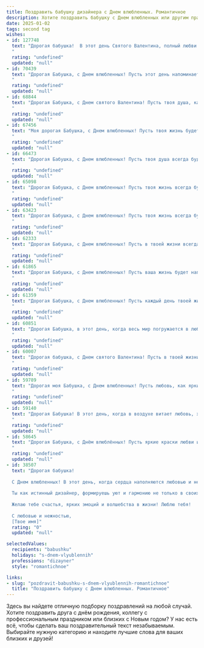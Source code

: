 ```yaml
---
title: Поздравить бабушку дизайнера с Днем влюбленных. Романтичное
description: Хотите поздравить бабушку с Днем влюбленных или другим праздником? Наш ИИ создаст незабываемое поздравление, а вы обязательно выделитесь среди других.  
date: 2025-01-02
tags: second tag
wishes:
- id: 127748
  text: "Дорогая бабушка!  В этот день Святого Валентина, полный любви и нежности, хочу пожелать тебе океан романтических чувств, вдохновения, подобного твоим прекрасным дизайнерским творениям, и пусть сердце твоё всегда будет наполнено теплом и счастьем!  Будь здорова и любима!
  "
  rating: "undefined"
  updated: "null"
- id: 70439
  text: "Дорогая Бабушка, с Днем влюбленных! Пусть этот день напоминает тебе о том, как много любви и тепла ты даришь нам, своим близким.  Ты - настоящая художница жизни, которая с любовью создает уют и красоту вокруг себя. Пусть твоя душа всегда будет полна вдохновения, а каждый день будет наполнен радостью и любовью!
  "
  rating: "undefined"
  updated: "null"
- id: 68844
  text: "Дорогая Бабушка, с Днем святого Валентина! Пусть твоя душа, как и твои дизайнерские творения, всегда будет наполнена красотой, любовью и вдохновением!
  "
  rating: "undefined"
  updated: "null"
- id: 67456
  text: "Моя дорогая Бабушка, с Днем влюбленных! Пусть твоя жизнь будет полна ярких красок, как твоих самых красивых дизайнерских творений. Пусть каждый день будет наполнен любовью, счастьем и вдохновением. ❤️
  "
  rating: "undefined"
  updated: "null"
- id: 66473
  text: "Дорогая Бабушка, с Днем влюбленных! Пусть твоя душа всегда будет полна творческих идей, как палитра дизайнера, а любовь к жизни — яркой и вдохновляющей, как твой талант!
  "
  rating: "undefined"
  updated: "null"
- id: 65098
  text: "Дорогая Бабушка, с Днем влюбленных! Пусть твоя жизнь всегда будет наполнена яркими красками, как твоё творческое дизайнерское сердце.  Пусть любовь, как вдохновение, не покидает тебя ни на минуту! 💕
  "
  rating: "undefined"
  updated: "null"
- id: 63423
  text: "Дорогая Бабушка, с Днем влюбленных! Пусть твоя жизнь всегда будет наполнена яркими красками, как твоих дизайнерских творений.  Желаю тебе безграничной любви и нежности, чтобы каждый день был полон вдохновения и радости!
  "
  rating: "undefined"
  updated: "null"
- id: 62333
  text: "Дорогая Бабушка, с Днем влюбленных! Пусть в твоей жизни всегда царит любовь, такая же прекрасная и вдохновляющая, как твои дизайнерские творения.
  "
  rating: "undefined"
  updated: "null"
- id: 61865
  text: "Дорогая Бабушка, с Днем влюбленных! Пусть ваша жизнь будет наполнена любовью, вдохновением и яркими красками, как ваши прекрасные дизайнерские работы. Пусть каждый день будет полон творческих идей и романтических чувств!
  "
  rating: "undefined"
  updated: "null"
- id: 61359
  text: "Дорогая Бабушка, с Днем влюбленных! Пусть каждый день твоей жизни будет полон ярких красок, как твои творения, и любви, которая вдохновляет тебя на новые дизайнерские шедевры!
  "
  rating: "undefined"
  updated: "null"
- id: 60851
  text: "Дорогая Бабушка, в этот день, когда весь мир погружается в любовь, я желаю тебе море тепла, нежности и вдохновения! Пусть твои дизайнерские идеи всегда бьют ключом, а жизнь будет яркой, как палитра твоих красок. С Днем влюбленных! ❤️
  "
  rating: "undefined"
  updated: "null"
- id: 60007
  text: "Дорогая бабушка, с Днем святого Валентина! Пусть в твоей жизни всегда будут яркие краски, вдохновение и любовь, как в твоих прекрасных дизайнах.
  "
  rating: "undefined"
  updated: "null"
- id: 59789
  text: "Дорогая моя Бабушка, с Днем влюбленных! Пусть любовь, как яркий акварельный пейзаж, украсит каждый день твоей жизни. Хочу, чтобы ты чувствовала себя любимой и счастливой, как прекрасный дизайн.
  "
  rating: "undefined"
  updated: "null"
- id: 59140
  text: "Дорогая Бабушка! В этот день, когда в воздухе витает любовь, хочу пожелать тебе бесконечного вдохновения и ярких красок в жизни, как в твоих дизайнерских шедеврах! Пусть любовь, как нежный акварельный оттенок, всегда украшает твою душу!
  "
  rating: "undefined"
  updated: "null"
- id: 58645
  text: "Дорогая Бабушка, с Днём влюблённых! Пусть яркие краски любви и вдохновения, которые ты так мастерски воплощаешь в своих дизайнах, всегда наполняют твою жизнь. Пусть каждый день будет полон нежности, заботы и творческого огня!
  "
  rating: "undefined"
  updated: "null"
- id: 38507
  text: "Дорогая бабушка!
  
  С Днем влюбленных! В этот день, когда сердца наполняются любовью и нежностью, я хочу поздравить тебя с тем, как ты красиво создаешь мир вокруг себя. Твое художественное видение и креативность вдохновляют всех нас, заставляя видеть красоту в каждой детали.
  
  Ты как истинный дизайнер, формируешь уют и гармонию не только в своих творениях, но и в наших сердцах. Пусть каждый новый день приносит тебе вдохновение, а любовь, которую ты даришь, возвращается к тебе с удвоенной силой.
  
  Желаю тебе счастья, ярких эмоций и волшебства в жизни! Люблю тебя!
  
  С любовью и нежностью,
  [Твое имя]"
  rating: "0"
  updated: "null"

selectedValues:
  recipients: "babushku"
  holidays: "s-dnem-vlyublennih"
  professions: "dizayner"
  style: "romantichnoe"

links:
- slug: "pozdravit-babushku-s-dnem-vlyublennih-romantichnoe"
  title: "Поздравить бабушку с Днем влюбленных. Романтичное"
---
```


Здесь вы найдете отличную подборку поздравлений на любой случай. 
Хотите поздравить друга с днём рождения, коллегу с профессиональным праздником или близких с Новым годом? У нас есть всё, чтобы сделать ваш поздравительный текст незабываемым. Выбирайте нужную категорию и находите лучшие слова для ваших близких и друзей!
